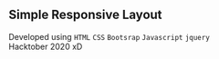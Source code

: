## Simple Responsive Layout 
Developed using `HTML` `CSS` `Bootsrap` `Javascript` `jquery`
<br>
Hacktober 2020  xD
